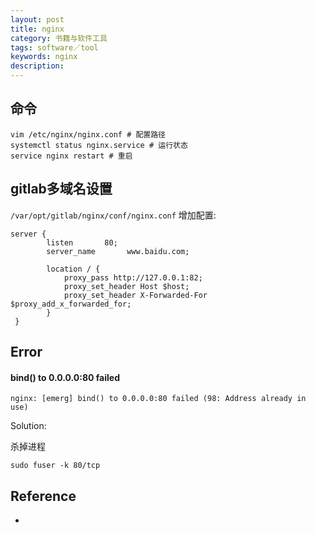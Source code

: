 ```yaml
---
layout: post
title: nginx
category: 书籍与软件工具
tags: software／tool
keywords: nginx
description: 
---
```



## 命令

```
vim /etc/nginx/nginx.conf # 配置路径
systemctl status nginx.service # 运行状态
service nginx restart # 重启
```

## gitlab多域名设置

`/var/opt/gitlab/nginx/conf/nginx.conf` 增加配置:

```
server {
        listen       80;
        server_name       www.baidu.com;

        location / {
            proxy_pass http://127.0.0.1:82;
            proxy_set_header Host $host;
            proxy_set_header X-Forwarded-For $proxy_add_x_forwarded_for;
        }
 }
```

## Error

#### bind() to 0.0.0.0:80 failed

```
nginx: [emerg] bind() to 0.0.0.0:80 failed (98: Address already in use)
```

Solution:

杀掉进程

```
sudo fuser -k 80/tcp
```

#### 

## Reference

* 
